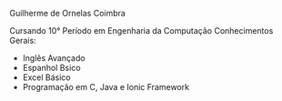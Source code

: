 Guilherme de Ornelas Coimbra

Cursando 10° Período em Engenharia da Computação
Conhecimentos Gerais:
- Inglês Avançado
- Espanhol Bsico
- Excel Básico
- Programação em C, Java e Ionic Framework

